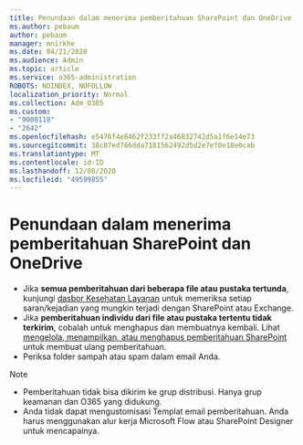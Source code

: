 ```yaml
---
title: Penundaan dalam menerima pemberitahuan SharePoint dan OneDrive
ms.author: pebaum
author: pebaum
manager: mnirkhe
ms.date: 04/21/2020
ms.audience: Admin
ms.topic: article
ms.service: o365-administration
ROBOTS: NOINDEX, NOFOLLOW
localization_priority: Normal
ms.collection: Adm_O365
ms.custom:
- "9000118"
- "2642"
ms.openlocfilehash: e5476f4e8462f233ff2a46832742d5a1f6e14e73
ms.sourcegitcommit: 38c87ed786dda7181562492d5d2e7ef0e18e0cab
ms.translationtype: MT
ms.contentlocale: id-ID
ms.lasthandoff: 12/08/2020
ms.locfileid: "49599855"
---
```

# <a name="delays-in-receiving-sharepoint-and-onedrive-alerts"></a>Penundaan dalam menerima pemberitahuan SharePoint dan OneDrive

- Jika **semua pemberitahuan dari beberapa file atau pustaka tertunda**, kunjungi [dasbor Kesehatan Layanan](https://portal.office.com/adminportal/home?ref=/servicehealth) untuk memeriksa setiap saran/kejadian yang mungkin terjadi dengan SharePoint atau Exchange.
- Jika **pemberitahuan individu dari file atau pustaka tertentu tidak terkirim**, cobalah untuk menghapus dan membuatnya kembali. Lihat [mengelola, menampilkan, atau menghapus pemberitahuan SharePoint](https://support.microsoft.com/office/99dfb19c-9a90-4a8c-aba1-aa8c8afb0de2) untuk membuat ulang pemberitahuan.
- Periksa folder sampah atau spam dalam email Anda.

> [!NOTE]
> - Pemberitahuan tidak bisa dikirim ke grup distribusi. Hanya grup keamanan dan O365 yang didukung.
> - Anda tidak dapat mengustomisasi Templat email pemberitahuan. Anda harus menggunakan alur kerja Microsoft Flow atau SharePoint Designer untuk mencapainya.
